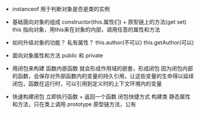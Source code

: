 - instanceof 用于判断对象是否是类的实例
- 基础面向对象的组成
  constructor(this.属性们) + 原型链上的方法(get set)
  this 指向对象，用this来在对象的内部，调用任意的属性和方法
- 如何升级对象的功能？ 私有属性？
  this.author(不可以)  this.getAuthor(可以)

- 面向对象属性和方法 public 和 private
- 用闭包来构建
  函数内嵌函数 就会形成作用域的嵌套，形成闭包
  因为闭包内部的函数，会保存对外部函数内的变量的持久引用，让这些变量的生命得以延续
  闭包，函数在运行时，可以引用到定义时的上下文环境内的变量
- 快速构建闭包
  立即执行函数 + 返回一个函数 闭包快捷方式
  构建类
  静态属性和方法，只在类上调用
  prototype 原型链方法，公有